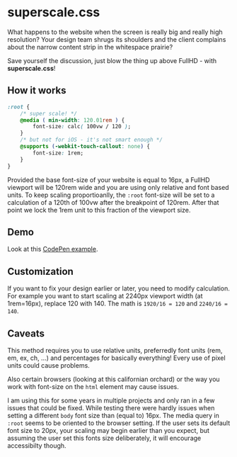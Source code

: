 # superscale.css

What happens to the website when the screen is really big and really high resolution? Your design team shrugs its shoulders and the client complains about the narrow content strip in the whitespace prairie?

Save yourself the discussion, just blow the thing up above FullHD - with **superscale.css**!

## How it works

```css
:root {
    /* super scale! */
    @media ( min-width: 120.01rem ) {
        font-size: calc( 100vw / 120 );
    }
    /* but not for iOS - it's not smart enough */
    @supports (-webkit-touch-callout: none) {
        font-size: 1rem;
    }
}
```

Provided the base font-size of your website is equal to 16px, a FullHD viewport will be 120rem wide and you are using only relative and font based units. To keep scaling proportioanlly, the `:root` font-size will be set to a calculation of a 120th of 100vw after the breakpoint of 120rem. After that point we lock the 1rem unit to this fraction of the viewport size.

## Demo

Look at this [CodePen example](https://codepen.io/bitstarr/full/gOwaNoB).

## Customization

If you want to fix your design earlier or later, you need to modify calculation. For example you want to start scaling at 2240px viewport width (at 1rem=16px), replace 120 with 140. The math is `1920/16 = 120` and `2240/16 = 140`.

## Caveats

This method requires you to use relative units, preferredly font units (rem, em, ex, ch, …) and percentages for basically everything! Every use of pixel units could cause problems.

Also certain browsers (looking at this californian orchard) or the way you work with font-size on the `html` element may cause issues.

I am using this for some years in multiple projects and only ran in a few issues that could be fixed. While testing there were hardly issues when setting a different `body` font size than (equal to) 16px. The media query in `:root` seems to be oriented to the browser setting. If the user sets its default font size to 20px, your scaling may begin earlier than you expect, but assuming the user set this fonts size deliberately, it will encourage accessibilty though.
